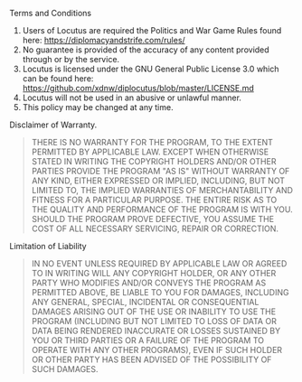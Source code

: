 Terms and Conditions
1. Users of Locutus are required the Politics and War Game Rules found here: <https://diplomacyandstrife.com/rules/>
2. No guarantee is provided of the accuracy of any content provided through or by the service.
3. Locutus is licensed under the GNU General Public License 3.0 which can be found here: <https://github.com/xdnw/diplocutus/blob/master/LICENSE.md>
4. Locutus will not be used in an abusive or unlawful manner.
5. This policy may be changed at any time.

Disclaimer of Warranty.
> THERE IS NO WARRANTY FOR THE PROGRAM, TO THE EXTENT PERMITTED BY APPLICABLE LAW. EXCEPT WHEN OTHERWISE STATED IN WRITING THE COPYRIGHT HOLDERS AND/OR OTHER PARTIES PROVIDE THE PROGRAM "AS IS" WITHOUT WARRANTY OF ANY KIND, EITHER EXPRESSED OR IMPLIED, INCLUDING, BUT NOT LIMITED TO, THE IMPLIED WARRANTIES OF MERCHANTABILITY AND FITNESS FOR A PARTICULAR PURPOSE. THE ENTIRE RISK AS TO THE QUALITY AND PERFORMANCE OF THE PROGRAM IS WITH YOU. SHOULD THE PROGRAM PROVE DEFECTIVE, YOU ASSUME THE COST OF ALL NECESSARY SERVICING, REPAIR OR CORRECTION.

Limitation of Liability
> IN NO EVENT UNLESS REQUIRED BY APPLICABLE LAW OR AGREED TO IN WRITING WILL ANY COPYRIGHT HOLDER, OR ANY OTHER PARTY WHO MODIFIES AND/OR CONVEYS THE PROGRAM AS PERMITTED ABOVE, BE LIABLE TO YOU FOR DAMAGES, INCLUDING ANY GENERAL, SPECIAL, INCIDENTAL OR CONSEQUENTIAL DAMAGES ARISING OUT OF THE USE OR INABILITY TO USE THE PROGRAM (INCLUDING BUT NOT LIMITED TO LOSS OF DATA OR DATA BEING RENDERED INACCURATE OR LOSSES SUSTAINED BY YOU OR THIRD PARTIES OR A FAILURE OF THE PROGRAM TO OPERATE WITH ANY OTHER PROGRAMS), EVEN IF SUCH HOLDER OR OTHER PARTY HAS BEEN ADVISED OF THE POSSIBILITY OF SUCH DAMAGES.
